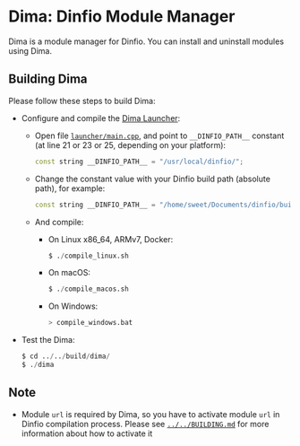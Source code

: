 # Dima: Dinfio Module Manager

Dima is a module manager for Dinfio. You can install and uninstall modules using Dima.

## Building Dima

Please follow these steps to build Dima:

- Configure and compile the [Dima Launcher](launcher/README.md):
    - Open file [`launcher/main.cpp`](launcher/main.cpp), and point to  `__DINFIO_PATH__` constant (at line 21 or 23 or 25, depending on your platform):

        ``` cpp
        const string __DINFIO_PATH__ = "/usr/local/dinfio/";
        ```

    - Change the constant value with your Dinfio build path (absolute path), for example:

        ``` cpp
        const string __DINFIO_PATH__ = "/home/sweet/Documents/dinfio/build/";
        ```

    - And compile:
        - On Linux x86_64, ARMv7, Docker:
            ```s
            $ ./compile_linux.sh
            ```

        - On macOS:
            ```s
            $ ./compile_macos.sh
            ```

        - On Windows:
            ```s
            > compile_windows.bat
            ```

- Test the Dima:
    ```s
    $ cd ../../build/dima/
    $ ./dima
    ```

## Note

- Module `url` is required by Dima, so you have to activate module `url` in Dinfio compilation process. Please see [`../../BUILDING.md`](../../BUILDING.md#notes) for more information about how to activate it